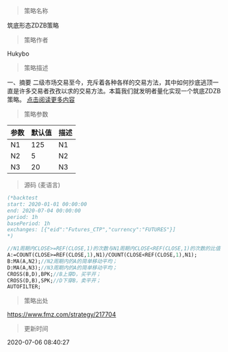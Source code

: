 
> 策略名称

筑底形态ZDZB策略

> 策略作者

Hukybo

> 策略描述

一、摘要
二级市场交易至今，充斥着各种各样的交易方法，其中如何抄底逃顶一直是许多交易者孜孜以求的交易方法。本篇我们就发明者量化实现一个筑底ZDZB策略。
[点击阅读更多内容](https://www.fmz.com/bbs-topic/5852)

> 策略参数



|参数|默认值|描述|
|----|----|----|
|N1|125|N1|
|N2|5|N2|
|N3|20|N3|


> 源码 (麦语言)

``` pascal
(*backtest
start: 2020-01-01 00:00:00
end: 2020-07-04 00:00:00
period: 1h
basePeriod: 1h
exchanges: [{"eid":"Futures_CTP","currency":"FUTURES"}]
*)

//N1周期内CLOSE>=REF(CLOSE,1)的次数与N1周期内CLOSE<REF(CLOSE,1)的次数的比值
A:=COUNT(CLOSE>=REF(CLOSE,1),N1)/COUNT(CLOSE<REF(CLOSE,1),N1);
B:MA(A,N2);//N2周期内的A的简单移动平均；
D:MA(A,N3);//N3周期内的A的简单移动平均；
CROSS(B,D),BPK;//B上穿D，买平开；
CROSS(D,B),SPK;//D下穿B，卖平开；
AUTOFILTER;

```

> 策略出处

https://www.fmz.com/strategy/217704

> 更新时间

2020-07-06 08:40:27
